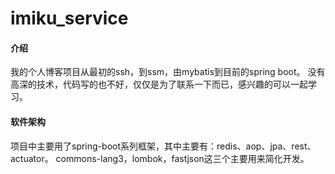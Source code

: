 # imiku_service

#### 介绍

我的个人博客项目从最初的ssh，到ssm，由mybatis到目前的spring boot。
没有高深的技术，代码写的也不好，仅仅是为了联系一下而已，感兴趣的可以一起学习。

#### 软件架构

项目中主要用了spring-boot系列框架，其中主要有：redis、aop、jpa、rest、actuator。
commons-lang3，lombok，fastjson这三个主要用来简化开发。